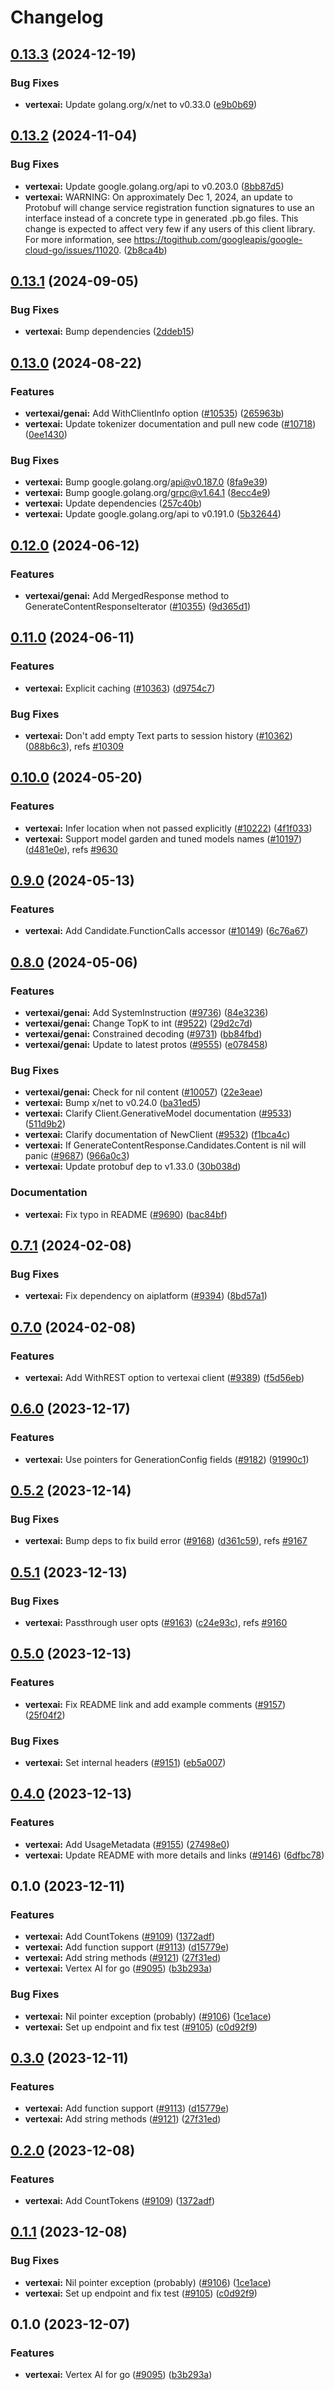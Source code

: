 # Changelog

## [0.13.3](https://github.com/googleapis/google-cloud-go/compare/vertexai/v0.13.2...vertexai/v0.13.3) (2024-12-19)


### Bug Fixes

* **vertexai:** Update golang.org/x/net to v0.33.0 ([e9b0b69](https://github.com/googleapis/google-cloud-go/commit/e9b0b69644ea5b276cacff0a707e8a5e87efafc9))

## [0.13.2](https://github.com/googleapis/google-cloud-go/compare/vertexai/v0.13.1...vertexai/v0.13.2) (2024-11-04)


### Bug Fixes

* **vertexai:** Update google.golang.org/api to v0.203.0 ([8bb87d5](https://github.com/googleapis/google-cloud-go/commit/8bb87d56af1cba736e0fe243979723e747e5e11e))
* **vertexai:** WARNING: On approximately Dec 1, 2024, an update to Protobuf will change service registration function signatures to use an interface instead of a concrete type in generated .pb.go files. This change is expected to affect very few if any users of this client library. For more information, see https://togithub.com/googleapis/google-cloud-go/issues/11020. ([2b8ca4b](https://github.com/googleapis/google-cloud-go/commit/2b8ca4b4127ce3025c7a21cc7247510e07cc5625))

## [0.13.1](https://github.com/googleapis/google-cloud-go/compare/vertexai/v0.13.0...vertexai/v0.13.1) (2024-09-05)


### Bug Fixes

* **vertexai:** Bump dependencies ([2ddeb15](https://github.com/googleapis/google-cloud-go/commit/2ddeb1544a53188a7592046b98913982f1b0cf04))

## [0.13.0](https://github.com/googleapis/google-cloud-go/compare/vertexai/v0.12.0...vertexai/v0.13.0) (2024-08-22)


### Features

* **vertexai/genai:** Add WithClientInfo option ([#10535](https://github.com/googleapis/google-cloud-go/issues/10535)) ([265963b](https://github.com/googleapis/google-cloud-go/commit/265963bd5b91c257b3c3d3c1f52cdf2b5f4c9d1a))
* **vertexai:** Update tokenizer documentation and pull new code ([#10718](https://github.com/googleapis/google-cloud-go/issues/10718)) ([0ee1430](https://github.com/googleapis/google-cloud-go/commit/0ee1430154f4d51d84b5d5927b1b477f6beb0fc1))


### Bug Fixes

* **vertexai:** Bump google.golang.org/api@v0.187.0 ([8fa9e39](https://github.com/googleapis/google-cloud-go/commit/8fa9e398e512fd8533fd49060371e61b5725a85b))
* **vertexai:** Bump google.golang.org/grpc@v1.64.1 ([8ecc4e9](https://github.com/googleapis/google-cloud-go/commit/8ecc4e9622e5bbe9b90384d5848ab816027226c5))
* **vertexai:** Update dependencies ([257c40b](https://github.com/googleapis/google-cloud-go/commit/257c40bd6d7e59730017cf32bda8823d7a232758))
* **vertexai:** Update google.golang.org/api to v0.191.0 ([5b32644](https://github.com/googleapis/google-cloud-go/commit/5b32644eb82eb6bd6021f80b4fad471c60fb9d73))

## [0.12.0](https://github.com/googleapis/google-cloud-go/compare/vertexai/v0.11.0...vertexai/v0.12.0) (2024-06-12)


### Features

* **vertexai/genai:** Add MergedResponse method to GenerateContentResponseIterator ([#10355](https://github.com/googleapis/google-cloud-go/issues/10355)) ([9d365d1](https://github.com/googleapis/google-cloud-go/commit/9d365d113bd9c89beed640fb3de17747ab580993))

## [0.11.0](https://github.com/googleapis/google-cloud-go/compare/vertexai/v0.10.0...vertexai/v0.11.0) (2024-06-11)


### Features

* **vertexai:** Explicit caching ([#10363](https://github.com/googleapis/google-cloud-go/issues/10363)) ([d9754c7](https://github.com/googleapis/google-cloud-go/commit/d9754c7c07656b2f68cb63f24f1da4ddcc697f8f))


### Bug Fixes

* **vertexai:** Don't add empty Text parts to session history ([#10362](https://github.com/googleapis/google-cloud-go/issues/10362)) ([088b6c3](https://github.com/googleapis/google-cloud-go/commit/088b6c3afd85d75ce3b30af0620529ec04d4ce1c)), refs [#10309](https://github.com/googleapis/google-cloud-go/issues/10309)

## [0.10.0](https://github.com/googleapis/google-cloud-go/compare/vertexai/v0.9.0...vertexai/v0.10.0) (2024-05-20)


### Features

* **vertexai:** Infer location when not passed explicitly ([#10222](https://github.com/googleapis/google-cloud-go/issues/10222)) ([4f1f033](https://github.com/googleapis/google-cloud-go/commit/4f1f0339b30d44b52eddcbadd504c31ab215db2e))
* **vertexai:** Support model garden and tuned models names ([#10197](https://github.com/googleapis/google-cloud-go/issues/10197)) ([d481e0e](https://github.com/googleapis/google-cloud-go/commit/d481e0e746d6c19dc51493b0311f7b8a8029e017)), refs [#9630](https://github.com/googleapis/google-cloud-go/issues/9630)

## [0.9.0](https://github.com/googleapis/google-cloud-go/compare/vertexai/v0.8.0...vertexai/v0.9.0) (2024-05-13)


### Features

* **vertexai:** Add Candidate.FunctionCalls accessor ([#10149](https://github.com/googleapis/google-cloud-go/issues/10149)) ([6c76a67](https://github.com/googleapis/google-cloud-go/commit/6c76a67af1b630e48597a352fface154fcfdacfb))

## [0.8.0](https://github.com/googleapis/google-cloud-go/compare/vertexai/v0.7.1...vertexai/v0.8.0) (2024-05-06)


### Features

* **vertexai/genai:** Add SystemInstruction ([#9736](https://github.com/googleapis/google-cloud-go/issues/9736)) ([84e3236](https://github.com/googleapis/google-cloud-go/commit/84e3236355de8d3d018c49d64d8dffe67caaf49d))
* **vertexai/genai:** Change TopK to int ([#9522](https://github.com/googleapis/google-cloud-go/issues/9522)) ([29d2c7d](https://github.com/googleapis/google-cloud-go/commit/29d2c7d0be85f0055f4992dc01897782b8a51bcb))
* **vertexai/genai:** Constrained decoding ([#9731](https://github.com/googleapis/google-cloud-go/issues/9731)) ([bb84fbd](https://github.com/googleapis/google-cloud-go/commit/bb84fbd185448bdee5e848e761f094b91365e4c2))
* **vertexai/genai:** Update to latest protos ([#9555](https://github.com/googleapis/google-cloud-go/issues/9555)) ([e078458](https://github.com/googleapis/google-cloud-go/commit/e0784583abdd40bdf7f5c0646cda369926202a63))


### Bug Fixes

* **vertexai/genai:** Check for nil content ([#10057](https://github.com/googleapis/google-cloud-go/issues/10057)) ([22e3eae](https://github.com/googleapis/google-cloud-go/commit/22e3eaee413ea314963f6f9f31d09e439be989b3))
* **vertexai:** Bump x/net to v0.24.0 ([ba31ed5](https://github.com/googleapis/google-cloud-go/commit/ba31ed5fda2c9664f2e1cf972469295e63deb5b4))
* **vertexai:** Clarify Client.GenerativeModel documentation ([#9533](https://github.com/googleapis/google-cloud-go/issues/9533)) ([511d9b2](https://github.com/googleapis/google-cloud-go/commit/511d9b2d7055a2711b3976c319e98d7aec31121f))
* **vertexai:** Clarify documentation of NewClient ([#9532](https://github.com/googleapis/google-cloud-go/issues/9532)) ([f1bca4c](https://github.com/googleapis/google-cloud-go/commit/f1bca4cde57239cd3c606a1566e83a7d7f5e7953))
* **vertexai:** If GenerateContentResponse.Candidates.Content is nil will panic ([#9687](https://github.com/googleapis/google-cloud-go/issues/9687)) ([966a0c3](https://github.com/googleapis/google-cloud-go/commit/966a0c30407748b039ecff608b85754de1f3820e))
* **vertexai:** Update protobuf dep to v1.33.0 ([30b038d](https://github.com/googleapis/google-cloud-go/commit/30b038d8cac0b8cd5dd4761c87f3f298760dd33a))


### Documentation

* **vertexai:** Fix typo in README ([#9690](https://github.com/googleapis/google-cloud-go/issues/9690)) ([bac84bf](https://github.com/googleapis/google-cloud-go/commit/bac84bf20bf2aef21a5bdae93792aaf13ec0349c))

## [0.7.1](https://github.com/googleapis/google-cloud-go/compare/vertexai/v0.7.0...vertexai/v0.7.1) (2024-02-08)


### Bug Fixes

* **vertexai:** Fix dependency on aiplatform ([#9394](https://github.com/googleapis/google-cloud-go/issues/9394)) ([8bd57a1](https://github.com/googleapis/google-cloud-go/commit/8bd57a1abf3d65651f25aba9c582ff273a678dfa))

## [0.7.0](https://github.com/googleapis/google-cloud-go/compare/vertexai/v0.6.0...vertexai/v0.7.0) (2024-02-08)


### Features

* **vertexai:** Add WithREST option to vertexai client ([#9389](https://github.com/googleapis/google-cloud-go/issues/9389)) ([f5d56eb](https://github.com/googleapis/google-cloud-go/commit/f5d56eb03558fce093a5b9947ae041fba4d844b2))

## [0.6.0](https://github.com/googleapis/google-cloud-go/compare/vertexai/v0.5.2...vertexai/v0.6.0) (2023-12-17)


### Features

* **vertexai:** Use pointers for GenerationConfig fields ([#9182](https://github.com/googleapis/google-cloud-go/issues/9182)) ([91990c1](https://github.com/googleapis/google-cloud-go/commit/91990c1746945c7f0548df972acf1498b165beb9))

## [0.5.2](https://github.com/googleapis/google-cloud-go/compare/vertexai/v0.5.1...vertexai/v0.5.2) (2023-12-14)


### Bug Fixes

* **vertexai:** Bump deps to fix build error ([#9168](https://github.com/googleapis/google-cloud-go/issues/9168)) ([d361c59](https://github.com/googleapis/google-cloud-go/commit/d361c59953ec815bc3fbd0fdba04069c68e5cd99)), refs [#9167](https://github.com/googleapis/google-cloud-go/issues/9167)

## [0.5.1](https://github.com/googleapis/google-cloud-go/compare/vertexai/v0.5.0...vertexai/v0.5.1) (2023-12-13)


### Bug Fixes

* **vertexai:** Passthrough user opts ([#9163](https://github.com/googleapis/google-cloud-go/issues/9163)) ([c24e93c](https://github.com/googleapis/google-cloud-go/commit/c24e93c06851d3917d75a9b2362af993071961c0)), refs [#9160](https://github.com/googleapis/google-cloud-go/issues/9160)

## [0.5.0](https://github.com/googleapis/google-cloud-go/compare/vertexai/v0.4.0...vertexai/v0.5.0) (2023-12-13)


### Features

* **vertexai:** Fix README link and add example comments ([#9157](https://github.com/googleapis/google-cloud-go/issues/9157)) ([25f04f2](https://github.com/googleapis/google-cloud-go/commit/25f04f2adf24bebacefd686a378aad986f3a192c))


### Bug Fixes

* **vertexai:** Set internal headers ([#9151](https://github.com/googleapis/google-cloud-go/issues/9151)) ([eb5a007](https://github.com/googleapis/google-cloud-go/commit/eb5a007d1ddaece1438fa02cc465a501bad05d4b))

## [0.4.0](https://github.com/googleapis/google-cloud-go/compare/vertexai/v0.3.0...vertexai/v0.4.0) (2023-12-13)


### Features

* **vertexai:** Add UsageMetadata ([#9155](https://github.com/googleapis/google-cloud-go/issues/9155)) ([27498e0](https://github.com/googleapis/google-cloud-go/commit/27498e05155ec8e93eb4e9b261b7aed4556a6bac))
* **vertexai:** Update README with more details and links ([#9146](https://github.com/googleapis/google-cloud-go/issues/9146)) ([6dfbc78](https://github.com/googleapis/google-cloud-go/commit/6dfbc780548f7fe797a8618cb42f6b0ca12638c4))

## 0.1.0 (2023-12-11)


### Features

* **vertexai:** Add CountTokens ([#9109](https://github.com/googleapis/google-cloud-go/issues/9109)) ([1372adf](https://github.com/googleapis/google-cloud-go/commit/1372adfe412d4ebcac4db5989e8a7bc290979c62))
* **vertexai:** Add function support ([#9113](https://github.com/googleapis/google-cloud-go/issues/9113)) ([d15779e](https://github.com/googleapis/google-cloud-go/commit/d15779e00dc577dfe3075915fc56d4120c03c72c))
* **vertexai:** Add string methods ([#9121](https://github.com/googleapis/google-cloud-go/issues/9121)) ([27f31ed](https://github.com/googleapis/google-cloud-go/commit/27f31edf5f4c932a37a80667dc7b9b4d44d246a9))
* **vertexai:** Vertex AI for go ([#9095](https://github.com/googleapis/google-cloud-go/issues/9095)) ([b3b293a](https://github.com/googleapis/google-cloud-go/commit/b3b293aee06690ed734bb19c404eb6c8af893fa1))


### Bug Fixes

* **vertexai:** Nil pointer exception (probably) ([#9106](https://github.com/googleapis/google-cloud-go/issues/9106)) ([1ce1ace](https://github.com/googleapis/google-cloud-go/commit/1ce1ace31af3439b4cabdf92562044a787996ac9))
* **vertexai:** Set up endpoint and fix test ([#9105](https://github.com/googleapis/google-cloud-go/issues/9105)) ([c0d92f9](https://github.com/googleapis/google-cloud-go/commit/c0d92f95115751d36adc3ebbd5f4413e4e0db17a))

## [0.3.0](https://github.com/googleapis/google-cloud-go/compare/vertexai/v0.2.0...vertexai/v0.3.0) (2023-12-11)


### Features

* **vertexai:** Add function support ([#9113](https://github.com/googleapis/google-cloud-go/issues/9113)) ([d15779e](https://github.com/googleapis/google-cloud-go/commit/d15779e00dc577dfe3075915fc56d4120c03c72c))
* **vertexai:** Add string methods ([#9121](https://github.com/googleapis/google-cloud-go/issues/9121)) ([27f31ed](https://github.com/googleapis/google-cloud-go/commit/27f31edf5f4c932a37a80667dc7b9b4d44d246a9))

## [0.2.0](https://github.com/googleapis/google-cloud-go/compare/vertexai/v0.1.1...vertexai/v0.2.0) (2023-12-08)


### Features

* **vertexai:** Add CountTokens ([#9109](https://github.com/googleapis/google-cloud-go/issues/9109)) ([1372adf](https://github.com/googleapis/google-cloud-go/commit/1372adfe412d4ebcac4db5989e8a7bc290979c62))

## [0.1.1](https://github.com/googleapis/google-cloud-go/compare/vertexai/v0.1.0...vertexai/v0.1.1) (2023-12-08)


### Bug Fixes

* **vertexai:** Nil pointer exception (probably) ([#9106](https://github.com/googleapis/google-cloud-go/issues/9106)) ([1ce1ace](https://github.com/googleapis/google-cloud-go/commit/1ce1ace31af3439b4cabdf92562044a787996ac9))
* **vertexai:** Set up endpoint and fix test ([#9105](https://github.com/googleapis/google-cloud-go/issues/9105)) ([c0d92f9](https://github.com/googleapis/google-cloud-go/commit/c0d92f95115751d36adc3ebbd5f4413e4e0db17a))

## 0.1.0 (2023-12-07)


### Features

* **vertexai:** Vertex AI for go ([#9095](https://github.com/googleapis/google-cloud-go/issues/9095)) ([b3b293a](https://github.com/googleapis/google-cloud-go/commit/b3b293aee06690ed734bb19c404eb6c8af893fa1))
